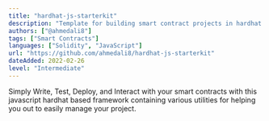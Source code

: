```yaml
---
title: "hardhat-js-starterkit"
description: "Template for building smart contract projects in hardhat with solidity and javascript with necessary utilities."
authors: ["@ahmedali8"]
tags: ["Smart Contracts"]
languages: ["Solidity", "JavaScript"]
url: "https://github.com/ahmedali8/hardhat-js-starterkit"
dateAdded: 2022-02-26
level: "Intermediate"
---
```


Simply Write, Test, Deploy, and Interact with your smart contracts with this javascript hardhat based framework containing various utilities for helping you out to easily manage your project.
